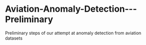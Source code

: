 # Aviation-Anomaly-Detection---Preliminary
Preliminary steps of our attempt at anomaly detection from aviation datasets
